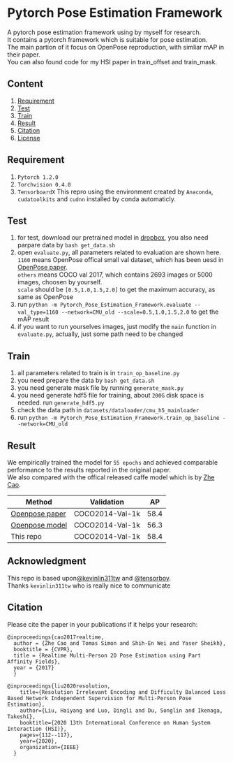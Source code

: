 # Pytorch Pose Estimation Framework

A pytorch pose estimation framework using by myself for research.<br>
It contains a pytorch framework which is suitable for pose estimation.<br>
The main partion of it focus on OpenPose reproduction, with simliar mAP in their paper.<br>
You can also found code for my HSI paper in train_offset and train_mask.<br>


## Content

1. [Requirement](#Requirement)
2. [Test](#Test)
3. [Train](#Train)
4. [Result](#Result)
5. [Citation](#Citation)
6. [License](#License)



## Requirement

1. `Pytorch 1.2.0`
2. `Torchvision 0.4.0`
3. `TensorboardX`
This repro using the environment created by `Anaconda`, `cudatoolkits` and `cudnn` installed by conda automaticly.<br>



## Test

1. for test, download our pretrained model in [dropbox](), you also need parpare data by `bash get_data.sh`
2. open `evaluate.py`, all parameters related to evaluation are shown here.<br>
   `1160` means OpenPose offical small val dataset, which has been uesd in [OpenPose paper](https://arxiv.org/pdf/1611.08050.pdf).<br>
   `others` means COCO val 2017, which contains 2693 images or 5000 images, choosen by yourself.<br>
   `scale` should be `[0.5,1.0,1.5,2.0]` to get the maximum accuracy, as same as OpenPose
3. run `python -m Pytorch_Pose_Estimation_Framework.evaluate --val_type=1160 --network=CMU_old --scale=0.5,1.0,1.5,2.0` to get the mAP result
4. if you want to run yourselves images, just modify the `main` function in `evaluate.py`, actually, just some path need to be changed



## Train

1. all parameters related to train is in `train_op_baseline.py`
2. you need prepare the data by `bash get_data.sh`
3. you need generate mask file by running `generate_mask.py`
4. you need generate hdf5 file for training, about `200G` disk space is needed. run `generate_hdf5.py`
5. check the data path in `datasets/dataloader/cmu_h5_mainloader`
6. run `python -m Pytorch_Pose_Estimation_Framework.train_op_baseline --network=CMU_old `



## Result

We empirically trained the model for `55 epochs` and achieved comparable performance to the results reported in the original paper.<br> We also compared with the offical released caffe model which is by [Zhe Cao](https://github.com/ZheC/Realtime_Multi-Person_Pose_Estimation).<br>

|  Method   |   Validation   |   AP   |
|-----------|:--------------:|:------:|
|[Openpose paper](https://arxiv.org/pdf/1611.08050.pdf) |  COCO2014-Val-1k   |    58.4   | 
|[Openpose model]()|    COCO2014-Val-1k   |    56.3   |
|    This repo    |    COCO2014-Val-1k    |    58.4   |


## Acknowledgment

This repo is based upon[@kevinlin311tw](https://github.com/kevinlin311tw/keras-openpose-reproduce/blob/master/README.md) and [@tensorboy](https://github.com/tensorboy/pytorch_Realtime_Multi-Person_Pose_Estimation).<br>
Thanks `kevinlin311tw` who is really nice to communicate


## Citation

Please cite the paper in your publications if it helps your research:

    @inproceedings{cao2017realtime,
      author = {Zhe Cao and Tomas Simon and Shih-En Wei and Yaser Sheikh},
      booktitle = {CVPR},
      title = {Realtime Multi-Person 2D Pose Estimation using Part Affinity Fields},
      year = {2017}
      }
      
    @inproceedings{liu2020resolution,
        title={Resolution Irrelevant Encoding and Difficulty Balanced Loss Based Network Independent Supervision for Multi-Person Pose Estimation},
        author={Liu, Haiyang and Luo, Dingli and Du, Songlin and Ikenaga, Takeshi},
        booktitle={2020 13th International Conference on Human System Interaction (HSI)},
        pages={112--117},
        year={2020},
        organization={IEEE}
      }
      






